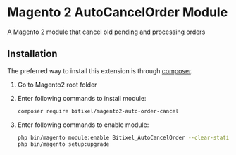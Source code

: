 # Magento 2 AutoCancelOrder Module

A Magento 2 module that cancel old pending and processing orders


Installation
-----------------

The preferred way to install this extension is through [composer](http://getcomposer.org/download/).
    
1. Go to Magento2 root folder

2. Enter following commands to install module:

    ```bash
    composer require bitixel/magento2-auto-order-cancel
    ```

3. Enter following commands to enable module:

    ```bash
    php bin/magento module:enable Bitixel_AutoCancelOrder --clear-static-content
    php bin/magento setup:upgrade
    ```    
    
    
